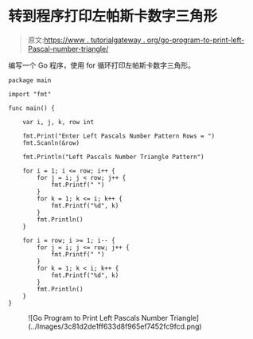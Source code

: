 # 转到程序打印左帕斯卡数字三角形

> 原文:[https://www . tutorialgateway . org/go-program-to-print-left-Pascal-number-triangle/](https://www.tutorialgateway.org/go-program-to-print-left-pascals-number-triangle/)

编写一个 Go 程序，使用 for 循环打印左帕斯卡数字三角形。

```
package main

import "fmt"

func main() {

	var i, j, k, row int

	fmt.Print("Enter Left Pascals Number Pattern Rows = ")
	fmt.Scanln(&row)

	fmt.Println("Left Pascals Number Triangle Pattern")

	for i = 1; i <= row; i++ {
		for j = i; j < row; j++ {
			fmt.Printf(" ")
		}
		for k = 1; k <= i; k++ {
			fmt.Printf("%d", k)
		}
		fmt.Println()
	}

	for i = row; i >= 1; i-- {
		for j = i; j <= row; j++ {
			fmt.Printf(" ")
		}
		for k = 1; k < i; k++ {
			fmt.Printf("%d", k)
		}
		fmt.Println()
	}
}
```

<figure class="wp-block-image size-large">![Go Program to Print Left Pascals Number Triangle](../Images/3c81d2de1ff633d8f965ef7452fc9fcd.png)</figure>